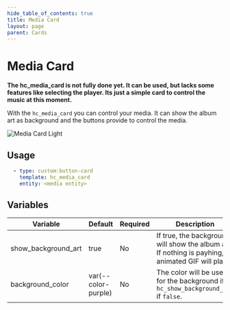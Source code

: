 ```yaml
---
hide_table_of_contents: true
title: Media Card
layout: page
parent: Cards
---
```


# Media Card

**The hc_media_card is not fully done yet. It can be used, but lacks some features like selecting the player. Its just a simple card to control the music at this moment.**

With the `hc_media_card` you can control your media. It can show the album art as background and the buttons provide to control the media.

![Media Card Light](../../../assets/images/cards/hc_media_card/mediacard_light.png)

## Usage

```yaml
  - type: custom:button-card
    template: hc_media_card
    entity: <media entity>
```

## Variables

| Variable | Default | Required | Description|
|----------|---------|----------|------------|
| show_background_art | true | No | If true, the background will show the album art. If nothing is payhing, a animated GIF will play. |
| background_color | var(--color-purple) | No | The color will be used for the background if `hc_show_background_art` if `false`. |
